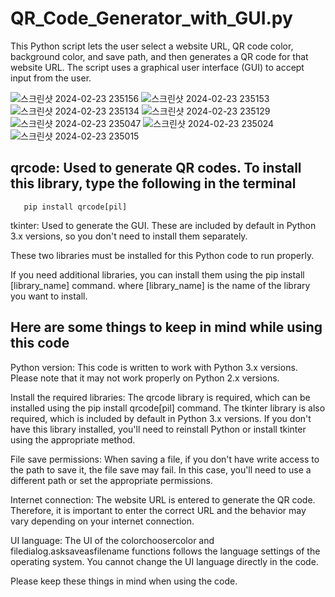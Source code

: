 # QR_Code_Generator_with_GUI.py
This Python script lets the user select a website URL, QR code color, background color, and save path, and then generates a QR code for that website URL. The script uses a graphical user interface (GUI) to accept input from the user.


![스크린샷 2024-02-23 235156](https://github.com/dldbfla/QR_Code_Generator_with_GUI.py/assets/89433437/b89d2f7b-7916-4506-b984-9e9541b6b4a0)
![스크린샷 2024-02-23 235153](https://github.com/dldbfla/QR_Code_Generator_with_GUI.py/assets/89433437/c1e4b5cc-72ab-4c78-b2c3-1e9c546b9542)
![스크린샷 2024-02-23 235134](https://github.com/dldbfla/QR_Code_Generator_with_GUI.py/assets/89433437/fffa5fb6-9e71-4e3d-8c6d-9c2cf6d1f1df)
![스크린샷 2024-02-23 235129](https://github.com/dldbfla/QR_Code_Generator_with_GUI.py/assets/89433437/1e4668df-418d-4ec9-870f-6f481ce0ddc1)
![스크린샷 2024-02-23 235047](https://github.com/dldbfla/QR_Code_Generator_with_GUI.py/assets/89433437/c25bc000-de8e-4d85-a2ca-ec05e6d9aea9)
![스크린샷 2024-02-23 235024](https://github.com/dldbfla/QR_Code_Generator_with_GUI.py/assets/89433437/57dcbb2f-21d9-4a44-9607-c88331658420)
![스크린샷 2024-02-23 235015](https://github.com/dldbfla/QR_Code_Generator_with_GUI.py/assets/89433437/40f0f548-2b11-4d67-bb56-3e81d01db315)

## qrcode: Used to generate QR codes. To install this library, type the following in the terminal

 ```
    pip install qrcode[pil]
 ```

tkinter: Used to generate the GUI. These are included by default in Python 3.x versions, so you don't need to install them separately.


These two libraries must be installed for this Python code to run properly. 

If you need additional libraries, you can install them using the pip install [library_name] command. where [library_name] is the name of the library you want to install.

## Here are some things to keep in mind while using this code

Python version: This code is written to work with Python 3.x versions. Please note that it may not work properly on Python 2.x versions.


Install the required libraries: The qrcode library is required, which can be installed using the pip install qrcode[pil] command. The tkinter library is also required, which is included by default in Python 3.x versions. If you don't have this library installed, you'll need to reinstall Python or install tkinter using the appropriate method.


File save permissions: When saving a file, if you don't have write access to the path to save it, the file save may fail. In this case, you'll need to use a different path or set the appropriate permissions.


Internet connection: The website URL is entered to generate the QR code. Therefore, it is important to enter the correct URL and the behavior may vary depending on your internet connection.


UI language: The UI of the colorchoosercolor and filedialog.asksaveasfilename functions follows the language settings of the operating system. You cannot change the UI language directly in the code.


Please keep these things in mind when using the code.
